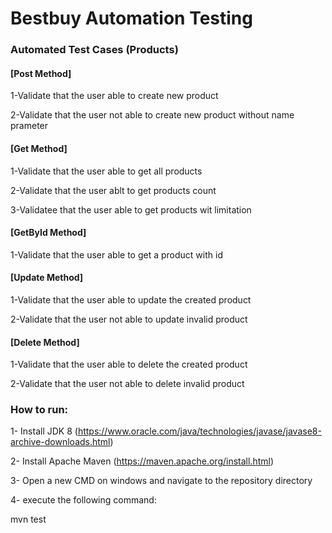 # Bestbuy Automation Testing

### Automated Test Cases (Products)

#### [Post Method]

1-Validate that the user able to create new product

2-Validate that the user not able to create new product without name prameter

#### [Get Method]

1-Validate that the user able to get all products

2-Validate that the user ablt to get products count

3-Validatee that the user able to get products wit limitation

#### [GetById Method]

1-Validate that the user able to get a product with id

#### [Update Method]

1-Validate that the user able to update the created product

2-Validate that the user not able to update invalid product

#### [Delete Method]

1-Validate that the user able to delete the created product

2-Validate that the user not able to delete invalid product

### How to run:

1- Install JDK 8 (https://www.oracle.com/java/technologies/javase/javase8-archive-downloads.html)

2- Install Apache Maven (https://maven.apache.org/install.html)

3- Open a new CMD on windows and navigate to the repository directory

4- execute the following command:

  mvn test
